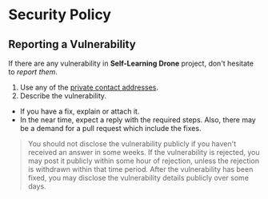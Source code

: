 # Security Policy

## Reporting a Vulnerability

If there are any vulnerability in **Self-Learning Drone** project, don't hesitate to _report them_.

1. Use any of the [private contact addresses](https://github.com/vignesh-pagadala/self-learning-drone#support).
2. Describe the vulnerability.

- If you have a fix, explain or attach it.
- In the near time, expect a reply with the required steps. Also, there may be a demand for a pull request which include the fixes.

> You should not disclose the vulnerability publicly if you haven't received an answer in some weeks.
> If the vulnerability is rejected, you may post it publicly within some hour of rejection, unless the rejection is withdrawn within that time period.
> After the vulnerability has been fixed, you may disclose the vulnerability details publicly over some days.
